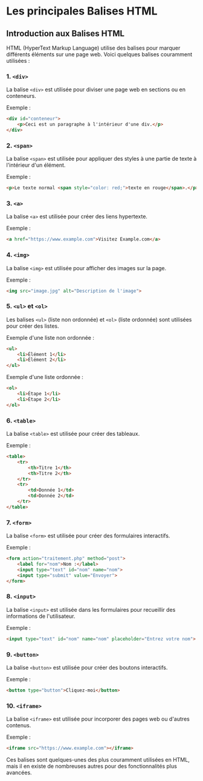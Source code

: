 # Les principales Balises HTML

## Introduction aux Balises HTML

HTML (HyperText Markup Language) utilise des balises pour marquer différents éléments sur une page web. Voici quelques balises couramment utilisées :

### 1. `<div>`

La balise `<div>` est utilisée pour diviser une page web en sections ou en conteneurs.

Exemple :

```html
<div id="conteneur">
    <p>Ceci est un paragraphe à l'intérieur d'une div.</p>
</div>
```

### 2. `<span>`

La balise `<span>` est utilisée pour appliquer des styles à une partie de texte à l'intérieur d'un élément.

Exemple :

```html
<p>Le texte normal <span style="color: red;">texte en rouge</span>.</p>
```

### 3. `<a>`

La balise `<a>` est utilisée pour créer des liens hypertexte.

Exemple :

```html
<a href="https://www.example.com">Visitez Example.com</a>
```

### 4. `<img>`

La balise `<img>` est utilisée pour afficher des images sur la page.

Exemple :

```html
<img src="image.jpg" alt="Description de l'image">
```

### 5. `<ul>` et `<ol>`

Les balises `<ul>` (liste non ordonnée) et `<ol>` (liste ordonnée) sont utilisées pour créer des listes.

Exemple d'une liste non ordonnée :

```html
<ul>
    <li>Élément 1</li>
    <li>Élément 2</li>
</ul>
```

Exemple d'une liste ordonnée :
```html
<ol>
    <li>Étape 1</li>
    <li>Étape 2</li>
</ol>
```

### 6. `<table>`

La balise `<table>` est utilisée pour créer des tableaux.

Exemple :

```html
<table>
    <tr>
        <th>Titre 1</th>
        <th>Titre 2</th>
    </tr>
    <tr>
        <td>Donnée 1</td>
        <td>Donnée 2</td>
    </tr>
</table>
```

### 7. `<form>`

La balise `<form>` est utilisée pour créer des formulaires interactifs.

Exemple :

```html
<form action="traitement.php" method="post">
    <label for="nom">Nom :</label>
    <input type="text" id="nom" name="nom">
    <input type="submit" value="Envoyer">
</form>
```

### 8. `<input>`

La balise `<input>` est utilisée dans les formulaires pour recueillir des informations de l'utilisateur.

Exemple :

```html
<input type="text" id="nom" name="nom" placeholder="Entrez votre nom">
```

### 9. `<button>`

La balise `<button>` est utilisée pour créer des boutons interactifs.

Exemple :

```html
<button type="button">Cliquez-moi</button>
```

### 10. `<iframe>`

La balise `<iframe>` est utilisée pour incorporer des pages web ou d'autres contenus.

Exemple :

```html
<iframe src="https://www.example.com"></iframe>
```

Ces balises sont quelques-unes des plus couramment utilisées en HTML, mais il en existe de nombreuses autres pour des fonctionnalités plus avancées.

